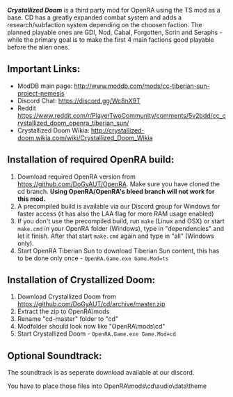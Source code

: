 ***Crystallized Doom*** is a third party mod for OpenRA using the TS mod as a base. CD has a greatly expanded combat system and adds a research/subfaction system depending on the choosen faction.
The planned playable ones are GDI, Nod, Cabal, Forgotten, Scrin and Seraphs - while the primary goal is to make the first 4 main factions good playable before the alien ones.

## Important Links:

- ModDB main page: http://www.moddb.com/mods/cc-tiberian-sun-project-nemesis
- Discord Chat: https://discord.gg/Wc8nX9T
- Reddit https://www.reddit.com/r/PlayerTwoCommunity/comments/5v2bdd/cc_crystallized_doom_openra_tiberian_sun/
- Crystallized Doom Wikia: http://crystallized-doom.wikia.com/wiki/Crystallized_Doom_Wikia

## Installation of required OpenRA build:

1. Download required OpenRA version from https://github.com/DoGyAUT/OpenRA. Make sure you have cloned the cd branch. __Using OpenRA/OpenRA's bleed branch will not work for this mod.__
2. A precompiled build is available via our Discord group for Windows for faster access (it has also the LAA flag for more RAM usage enabled)
3. If you don't use the precompiled build, run `make` (Linux and OSX) or start `make.cmd` in your OpenRA folder (Windows), type in "dependencies" and let it finish. After that start `make.cmd` again and type in "all" (Windows only).
4. Start OpenRA Tiberian Sun to download Tiberian Sun content, this has to be done only once - `OpenRA.Game.exe Game.Mod=ts`

## Installation of Crystallized Doom:

1. Download Crystallized Doom from https://github.com/DoGyAUT/cd/archive/master.zip
2. Extract the zip to OpenRA\mods
3. Rename "cd-master" folder to "cd"
4. Modfolder should look now like "OpenRA\mods\cd"
5. Start Crystallized Doom - `OpenRA.Game.exe Game.Mod=cd`

## Optional Soundtrack:

The soundtrack is as seperate download available at our discord.

You have to place those files into OpenRA\mods\cd\audio\data\theme

